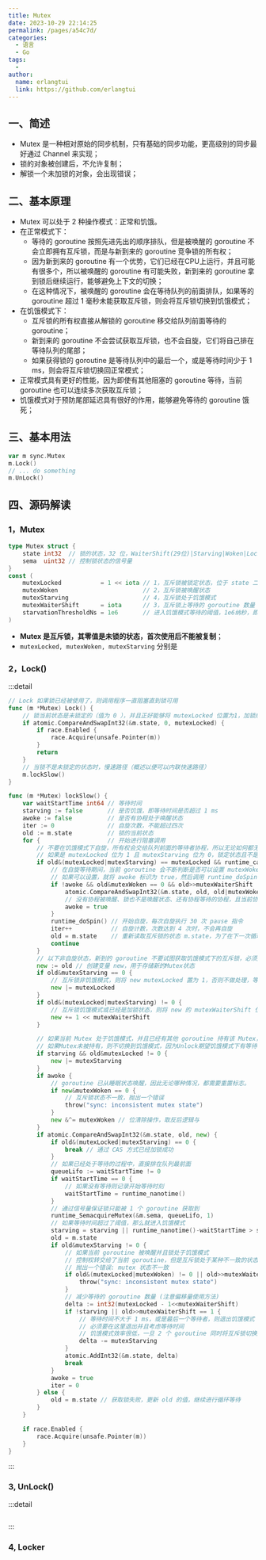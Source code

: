 ```yaml
---
title: Mutex
date: 2023-10-29 22:14:25
permalink: /pages/a54c7d/
categories:
  - 语言
  - Go
tags:
  - 
author: 
  name: erlangtui
  link: https://github.com/erlangtui
---
```


## 一、简述
* Mutex 是一种相对原始的同步机制，只有基础的同步功能，更高级别的同步最好通过 Channel 来实现；
* 锁的对象被创建后，不允许复制；
* 解锁一个未加锁的对象，会出现错误；

## 二、基本原理
* Mutex 可以处于 2 种操作模式：正常和饥饿。
* 在正常模式下：
  * 等待的 goroutine 按照先进先出的顺序排队，但是被唤醒的 goroutine 不会立即拥有互斥锁，而是与新到来的 goroutine 竞争锁的所有权；
  * 因为新到来的 goroutine 有一个优势，它们已经在CPU上运行，并且可能有很多个，所以被唤醒的 goroutine 有可能失败，新到来的 goroutine 拿到锁后继续运行，能够避免上下文的切换；
  * 在这种情况下，被唤醒的 goroutine 会在等待队列的前面排队，如果等的 goroutine 超过 1 毫秒未能获取互斥锁，则会将互斥锁切换到饥饿模式；
* 在饥饿模式下：
  * 互斥锁的所有权直接从解锁的 goroutine 移交给队列前面等待的 goroutine；
  * 新到来的 goroutine 不会尝试获取互斥锁，也不会自旋，它们将自己排在等待队列的尾部；
  * 如果获得锁的 goroutine 是等待队列中的最后一个，或是等待时间少于 1 ms，则会将互斥锁切换回正常模式；
* 正常模式具有更好的性能，因为即使有其他阻塞的 goroutine 等待，当前 goroutine 也可以连续多次获取互斥锁；
* 饥饿模式对于预防尾部延迟具有很好的作用，能够避免等待的 goroutine 饿死；

## 三、基本用法
```go
var m sync.Mutex
m.Lock()
// ... do something
m.UnLock()
```
## 四、源码解读
### 1，Mutex
```go
type Mutex struct {
	state int32  // 锁的状态，32 位，WaiterShift(29位)|Starving|Woken|Locked
	sema  uint32 // 控制锁状态的信号量
}
const (
	mutexLocked           = 1 << iota // 1，互斥锁被锁定状态，位于 state 二进制位最右侧
	mutexWoken                        // 2，互斥锁被唤醒状态
	mutexStarving                     // 4，互斥锁处于饥饿模式
	mutexWaiterShift      = iota      // 3，互斥锁上等待的 goroutine 数量
	starvationThresholdNs = 1e6       // 进入饥饿模式等待的阈值，1e6纳秒，即1ms
)
```
* **Mutex 是互斥锁，其零值是未锁的状态，首次使用后不能被复制**；
* `mutexLocked, mutexWoken, mutexStarving` 分别是

### 2，Lock()
:::detail
```go
// Lock 如果锁已经被使用了，则调用程序一直阻塞直到锁可用
func (m *Mutex) Lock() {
	// 锁当前状态是未锁定的（值为 0 ），并且正好能够将 mutexLocked 位置为1，加锁成功，直接返回
	if atomic.CompareAndSwapInt32(&m.state, 0, mutexLocked) {
		if race.Enabled {
			race.Acquire(unsafe.Pointer(m))
		}
		return
	}
	// 当锁不是未锁定的状态时，慢速路径（概述以便可以内联快速路径）
	m.lockSlow()
}

func (m *Mutex) lockSlow() {
	var waitStartTime int64 // 等待时间
	starving := false       // 是否饥饿，即等待时间是否超过 1 ms
	awoke := false          // 是否有协程处于唤醒状态
	iter := 0               // 自旋次数，不能超过四次
	old := m.state          // 锁的当前状态
	for {                   // 开始进行阻塞调用
		// 不要在饥饿模式下自旋，所有权会交给队列前面的等待者协程，所以无论如何都无法获得互斥锁
		// 如果是 mutexLocked 位为 1 且 mutexStarving 位为 0，锁定状态且不是处于饥饿模式，并且符合自旋条件，则开始自旋
		if old&(mutexLocked|mutexStarving) == mutexLocked && runtime_canSpin(iter) {
			// 在自旋等待期间，当前 goroutine 会不断判断是否可以设置 mutexWoken 标志位来通知 Unlock() 方法不必唤醒其他阻塞的 goroutine，避免不必要的唤醒和上下文切换。
			// 如果可以设置，就将 awoke 标识为 true，然后调用 runtime_doSpin() 进行自旋，逐渐增加 iter 计数器，更新 old Mutex 的状态。
			if !awoke && old&mutexWoken == 0 && old>>mutexWaiterShift != 0 &&
				atomic.CompareAndSwapInt32(&m.state, old, old|mutexWoken) {
				// 没有协程被唤醒、锁也不是唤醒状态、还有协程等待的协程，且当前协程能够将锁的状态更新为 mutexWoken
				awoke = true
			}
			runtime_doSpin() // 开始自旋，每次自旋执行 30 次 pause 指令
			iter++           // 自旋计数，次数达到 4 次时，不会再自旋
			old = m.state    // 重新读取互斥锁的状态 m.state，为了在下一次循环中重新检查互斥锁的状态，并决定是否继续自旋
			continue
		}
		// 以下非自旋状态，新到的 goroutine 不要试图获取饥饿模式下的互斥锁，必须排队
		new := old // 创建变量 new，用于存储新的Mutex状态
		if old&mutexStarving == 0 {
			// 互斥锁非饥饿模式，则将 new mutexLocked 置为 1，否则不做处理，等待其他等待者获取 Mutex
			new |= mutexLocked
		}
		if old&(mutexLocked|mutexStarving) != 0 {
			// 互斥锁饥饿模式或已经是加锁状态，则将 new 的 mutexWaiterShift 位置为 1（表示当前goroutine也成为Mutex的等待者）
			new += 1 << mutexWaiterShift
		}

		// 如果当前 Mutex 处于饥饿模式，并且已经有其他 goroutine 持有该 Mutex，则切换到饥饿模式。
		// 如果Mutex未被持有，则不切换到饥饿模式，因为Unlock期望饥饿模式下有等待者，但实际情况不一定有。
		if starving && old&mutexLocked != 0 {
			new |= mutexStarving
		}
		if awoke {
			// goroutine 已从睡眠状态唤醒，因此无论哪种情况，都需要重置标志。
			if new&mutexWoken == 0 {
				// 互斥锁状态不一致，抛出一个错误
				throw("sync: inconsistent mutex state")
			}
			new &^= mutexWoken // 位清除操作，取反后逻辑与
		}
		if atomic.CompareAndSwapInt32(&m.state, old, new) {
			if old&(mutexLocked|mutexStarving) == 0 {
				break // 通过 CAS 方式已经加锁成功
			}
			// 如果已经处于等待的过程中，直接排在队列最前面
			queueLifo := waitStartTime != 0
			if waitStartTime == 0 {
				// 如果没有等待则记录开始等待时刻
				waitStartTime = runtime_nanotime()
			}
			// 通过信号量保证锁只能被 1 个 goroutine 获取到
			runtime_SemacquireMutex(&m.sema, queueLifo, 1)
			// 如果等待时间超过了阈值，那么就进入饥饿模式
			starving = starving || runtime_nanotime()-waitStartTime > starvationThresholdNs
			old = m.state
			if old&mutexStarving != 0 {
				// 如果当前 goroutine 被唤醒并且锁处于饥饿模式
				// 控制权转交给了当前 goroutine，但是互斥锁处于某种不一致的状态：mutexLocked 标识未设置，仍然认为当前 goroutine 正在等待锁
				// 抛出一个错误: mutex 状态不一致
				if old&(mutexLocked|mutexWoken) != 0 || old>>mutexWaiterShift == 0 {
					throw("sync: inconsistent mutex state")
				}
				// 减少等待的 goroutine 数量 (注意偏移量使用方法)
				delta := int32(mutexLocked - 1<<mutexWaiterShift)
				if !starving || old>>mutexWaiterShift == 1 {
					// 等待时间不大于 1 ms，或是最后一个等待者，则退出饥饿模式
					// 必须要在这里退出并且考虑等待时间
					// 饥饿模式效率很低，一旦 2 个 goroutine 同时将互斥锁切换到饥饿模式，可能会陷入无限循环
					delta -= mutexStarving
				}
				atomic.AddInt32(&m.state, delta)
				break
			}
			awoke = true
			iter = 0
		} else {
			old = m.state // 获取锁失败，更新 old 的值，继续进行循环等待
		}
	}

	if race.Enabled {
		race.Acquire(unsafe.Pointer(m))
	}
}

```
:::
### 3, UnLock()
:::detail
```go

```
:::
### 4, Locker
```go

```
